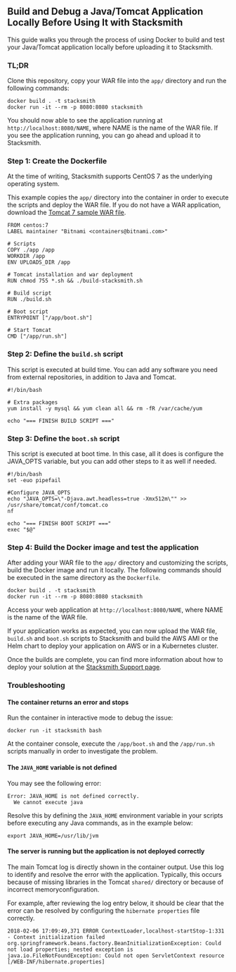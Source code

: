 ## Build and Debug a Java/Tomcat Application Locally Before Using It with Stacksmith

This guide walks you through the process of using Docker to build and test your Java/Tomcat application locally before uploading it to Stacksmith.

### TL;DR

Clone this repository, copy your WAR file into the `app/` directory and run the following commands:

```
docker build . -t stacksmith
docker run -it --rm -p 8080:8080 stacksmith
```

You should now able to see the application running at `http://localhost:8080/NAME`, where NAME is the name of the WAR file. If you see the application running, you can go ahead and upload it to Stacksmith.

### Step 1: Create the Dockerfile

At the time of writing, Stacksmith supports CentOS 7 as the underlying operating system.

This example copies the `app/` directory into the container in order to execute the scripts and deploy the WAR file. If you do not have a WAR application, download the [Tomcat 7 sample WAR file](https://tomcat.apache.org/tomcat-7.0-doc/appdev/sample/sample.war).

```
FROM centos:7
LABEL maintainer "Bitnami <containers@bitnami.com>"

# Scripts
COPY ./app /app
WORKDIR /app
ENV UPLOADS_DIR /app

# Tomcat installation and war deployment
RUN chmod 755 *.sh && ./build-stacksmith.sh

# Build script
RUN ./build.sh

# Boot script
ENTRYPOINT ["/app/boot.sh"]

# Start Tomcat
CMD ["/app/run.sh"]
```

### Step 2: Define the `build.sh` script

This script is executed at build time. You can add any software you need from external repositories, in addition to Java and Tomcat.

```
#!/bin/bash

# Extra packages
yum install -y mysql && yum clean all && rm -fR /var/cache/yum

echo "=== FINISH BUILD SCRIPT ==="
```

### Step 3: Define the `boot.sh` script

This script is executed at boot time. In this case, all it does is configure the JAVA_OPTS variable, but you can add other steps to it as well if needed.

```
#!/bin/bash
set -euo pipefail

#Configure JAVA_OPTS
echo "JAVA_OPTS=\"-Djava.awt.headless=true -Xmx512m\"" >> /usr/share/tomcat/conf/tomcat.co
nf

echo "=== FINISH BOOT SCRIPT ==="
exec "$@"

```

### Step 4: Build the Docker image and test the application

After adding your WAR file to the `app/` directory and customizing the scripts, build the Docker image and run it locally. The following commands should be executed in the same directory as the `Dockerfile`.

```
docker build . -t stacksmith
docker run -it --rm -p 8080:8080 stacksmith
```

Access your web application at `http://localhost:8080/NAME`, where NAME is the name of the WAR file.

If your application works as expected, you can now upload the WAR file, `build.sh` and `boot.sh` scripts to Stacksmith and build the AWS AMI or the Helm chart to deploy your application on AWS or in a Kubernetes cluster.

Once the builds are complete, you can find more information about how to deploy your solution at the [Stacksmith Support page](https://beta.stacksmith.bitnami.com/support/).

### Troubleshooting

#### The container returns an error and stops

Run the container in interactive mode to debug the issue:

```
docker run -it stacksmith bash
```

At the container console, execute the `/app/boot.sh` and the `/app/run.sh` scripts manually in order to investigate the problem.

#### The `JAVA_HOME` variable is not defined

You may see the following error:

```
Error: JAVA_HOME is not defined correctly.
  We cannot execute java
```

Resolve this by defining the `JAVA_HOME` environment variable in your scripts before executing any Java commands, as in the example below:

```
export JAVA_HOME=/usr/lib/jvm
```

#### The server is running but the application is not deployed correctly

The main Tomcat log is directly shown in the container output. Use this log to identify and resolve the error with the application. Typically, this occurs because of missing libraries in the Tomcat `shared/` directory or because of incorrect memoryconfiguration.

For example, after reviewing the log entry below, it should be clear that the error can be resolved by configuring the `hibernate properties` file correctly.

```
2018-02-06 17:09:49,371 ERROR ContextLoader,localhost-startStop-1:331 - Context initialization failed
org.springframework.beans.factory.BeanInitializationException: Could not load properties; nested exception is java.io.FileNotFoundException: Could not open ServletContext resource [/WEB-INF/hibernate.properties]
```

